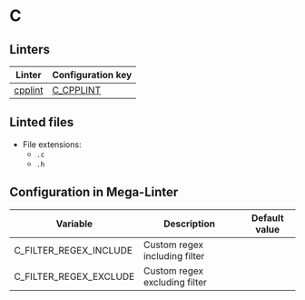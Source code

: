 <!-- markdownlint-disable MD003 MD020 MD033 MD041 -->
<!-- Generated by .automation/build.py, please do not update manually -->
<!-- Instead, update descriptor file at https://github.com/nvuillam/mega-linter/tree/master/megalinter/descriptors/c.yml -->
# C

## Linters

| Linter | Configuration key |
| ------ | ----------------- |
| [cpplint](c_cpplint.md) | [C_CPPLINT](c_cpplint.md) |

## Linted files

- File extensions:
  - `.c`
  - `.h`

## Configuration in Mega-Linter

| Variable | Description | Default value |
| ----------------- | -------------- | -------------- |
| C_FILTER_REGEX_INCLUDE | Custom regex including filter |  |
| C_FILTER_REGEX_EXCLUDE | Custom regex excluding filter |  |

